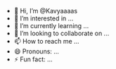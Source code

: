 - 👋 Hi, I’m @Kavyaaaas
- 👀 I’m interested in ...
- 🌱 I’m currently learning ...
- 💞️ I’m looking to collaborate on ...
- 📫 How to reach me ...
- 😄 Pronouns: ...
- ⚡ Fun fact: ...

<!---
Kavyaaaas/Kavyaaaas is a ✨ special ✨ repository because its `README.md` (this file) appears on your GitHub profile.
You can click the Preview link to take a look at your changes.
--->
